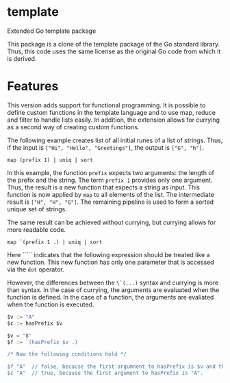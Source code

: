 # template
Extended Go template package

This package is a clone of the template package of the Go standard library. 
Thus, this code uses the same license as the original Go code from which it is derived.

# Features

This version adds support for functional programming.
It is possible to define custom functions in the template language and to use map, reduce and filter to handle lists easily.
In addition, the extension allows for currying as a second way of creating custom functions.

The following example creates list of all initial runes of a list of strings.
Thus, if the input is `["Hi", "Hello", "Greetings"]`, the output is `["G", "h"]`.

```
map (prefix 1) | uniq | sort
```

In this example, the function `prefix` expects two arguments: the length of the prefix and the string.
The term `prefix 1` provides only one argument. Thus, the result is a new function that expects a string as input.
This function is now applied by `map` to all elements of the list. The intermediate result is `["H", "H", "G"]`.
The remaining pipeline is used to form a sorted unique set of strings.

The same result can be achieved without currying, but currying allows for more readable code.

```
map `(prefix 1 .) | uniq | sort
```

Here ``\``` indicates that the following expression should be treated like a new function.
This new function has only one parameter that is accessed via the `dot` operator.

However, the differences between the ``\`(...)`` syntax and currying is more than syntax.
In the case of currying, the arguments are evaluated when the function is defined.
In the case of a function, the arguments are evaliated when the function is executed.

```Go
$v := "A"
$c := hasPrefix $v

$v = "B"
$f := `(hasPrefix $v .)

/* Now the following conditions hold */

$f "A"  // false, because the first argumnent to hasPrefix is $v and that is "B" currently.
$c "A"  // true, because the first argument to hasPrefix is "A".
```
